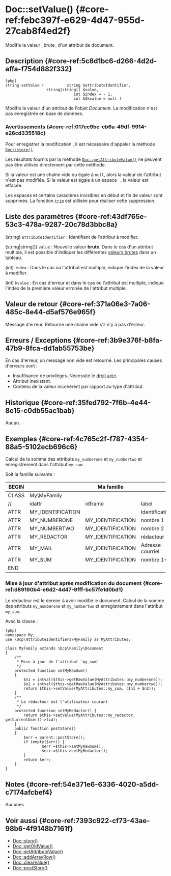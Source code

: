 # Doc::setValue() {#core-ref:febc397f-e629-4d47-955d-27cab8f4ed2f}

<div class="short-description" markdown="1">
Modifie la valeur _brute_ d'un attribut de document.
</div>


## Description {#core-ref:5c8d1bc6-d266-4d2d-affa-f754d882f332}

    [php]
    string setValue (          string $attributeIdentifier,
                      string|string[] $value,
                                  int $index = - 1,
                                  int &$kvalue = null )

Modifie la valeur d'un attribut de l'objet _Document_. La modification n'est pas
enregistrée en base de données.

### Avertissements {#core-ref:017ec9bc-cb6a-49df-9914-e26cd335518c}

Pour enregistrer la modification , il est nécessaire d'appeler la méthode
[`Doc::store()`][docstore].

Les résultats fournis par la méthode
[`Doc::getAttributeValue()`][docgetattrvalue] ne peuvent pas être utilisés
directement par cette méthode.

Si la valeur est une chaîne vide ou égale à `null`, alors la valeur de
l'attribut n'est pas modifiée. Si la valeur est égale à un espace ` `, la
valeur est effacée.

Les espaces et certains caractères invisibles en début et fin de valeur sont
supprimés. La fonction [`trim`][phptrim] est utilisée pour réaliser cette
suppression.


## Liste des paramètres {#core-ref:43df765e-53c3-478a-9287-20c78d3bbc8a}

(string) `attributeIdentifier`
:   Identifiant de l'attribut à modifier.

(string|string[]) `value` 
:   Nouvelle valeur **brute**. Dans le cas d'un attribut multiple, il est
    possible d'indiquer les différentes [valeurs brutes][rawvalue] dans un
    tableau.

(int) `index`
:   Dans le cas où l'attribut est multiple, indique l'index de la valeur à
    modifier.

(int) `kvalue`
:   En cas d'erreur et dans le cas où l'attribut est multiple, indique l'index
    de la première valeur erronée de l'attribut multiple.


## Valeur de retour {#core-ref:371a06e3-7a06-485c-8e44-d5af576e965f}

Message d'erreur. Retourne une chaîne vide s'il n'y a pas d'erreur.

## Erreurs / Exceptions {#core-ref:3b9e376f-b8fa-47b9-8fca-dd1ab55753be}

En cas d'erreur, un message non vide est retourné.
Les principales causes d'erreurs sont :

*   Insuffisance de privilèges. Nécessite le [droit `edit`][profdoc].
*   Attribut inexistant.
*   Contenu de la valeur incohérent par rapport au type d'attribut.

## Historique {#core-ref:35fed792-7f6b-4e44-8e15-c0db55ac1bab}

Aucun.

## Exemples {#core-ref:4c765c2f-f787-4354-88a5-5102ecb696c6}

Calcul de la somme des attributs `my_numberone` et `my_numbertwo` et
enregistrement dans l'attribut `my_sum`.

Soit la famille suivante :

| BEGIN |                   | Ma famille        |                  |     | MYFAMILY |         |     |     |   |         |     |
| ----- | ----------------- | ----------------- | ---------------- | --- | -------- | ------- | --- | --- | - | ------- | --- |
| CLASS | My\MyFamily       |                   |                  |     |          |         |     |     |   |         |     |
| //    | idattr            | idframe           | label            | T   | A        | type    | ord | vis | … | phpfunc |     |
| ATTR  | MY_IDENTIFICATION |                   | Identification   | N   | N        | frame   | 10  | W   |   |         |     |
| ATTR  | MY_NUMBERONE      | MY_IDENTIFICATION | nombre 1         | Y   | N        | int     | 20  | W   |   |         |     |
| ATTR  | MY_NUMBERTWO      | MY_IDENTIFICATION | nombre 2         | N   | N        | int     | 30  | W   |   |         |     |
| ATTR  | MY_REDACTOR       | MY_IDENTIFICATION | rédacteur        | N   | N        | account | 30  | R   |   |         |     |
| ATTR  | MY_MAIL           | MY_IDENTIFICATION | Adresse courriel | N   | N        | text    | 10  | R   |   |         |     |
| ATTR  | MY_SUM            | MY_IDENTIFICATION | nombre 1&plus;2  | N   | N        | int     | 30  | R   |   |         |     |
| END   |                   |                   |                  |     |          |         |     |     |   |         |     |


### Mise à jour d'attribut après modification du document {#core-ref:d89190b4-e6d2-4d47-9fff-bc57fe1d0bd1}

Le rédacteur est le dernier à avoir modifié le document.
Calcul de la somme des attributs `my_numberone` et `my_numbertwo` et
enregistrement dans l'attribut `my_sum`.

Avec la classe :

    [php]
    namespace My;
    use \Dcp\AttributeIdentifiers\MyFamily as MyAttributes;
    
    class MyFamily extends \Dcp\Family\Document
    {
        /**
         * Mise à jour de l'attribut `my_sum` 
         */
        protected function setMyRawSum()
        {
            $n1 = intval($this->getRawValue(MyAttributes::my_numberone));
            $n2 = intval($this->getRawValue(MyAttributes::my_numbertwo));
            return $this->setValue(MyAttributes::my_sum, ($n1 + $n2));
        }
        /**
         * Le rédacteur est l'utilisateur courant 
         */
        protected function setMyRedactor() {
            return $this->setValue(MyAttributes::my_redactor, getCurrentUser()->fid);
        }
        public function postStore()
        {
            $err = parent::postStore(); 
            if (empty($err)) {
                    $err =$this->setMyRawSum();
                    $err.=$this->setMyRedactor();
            }
            return $err;
        }
    }

## Notes {#core-ref:54e371e6-6336-4020-a5dd-c7174afcbef4}

Aucunes

## Voir aussi {#core-ref:7393c922-cf73-43ae-98b6-4f9148b7161f}

*   [Doc::store()][docstore]
*   [Doc::getOldValue()][docgetoldvalue]
*   [Doc::setAttributeValue()][docsetattrvalue]
*   [Doc::addArrayRow()][docaddarrayrow]
*   [Doc::clearValue()][docclearValue]
*   [Doc::postStore()][docpoststore]

<!-- links -->
[docstore]:         #core-ref:b8540d13-ece6-4e9e-9b72-6a56bca9da12
[docpoststore]:     #core-ref:99520a31-0aef-4bc6-b20a-114737059d17 "Hameçon Doc::postStore()"
[docgetoldvalue]:   #core-ref:dccf7c64-8f4f-4c4a-8d0d-79b21b924848
[profdoc]:          #core-ref:f1575705-10e8-4bf2-83b3-4c0b5bfb77cf
[rawvalue]:         #core-ref:6302d6cf-bbd1-43ec-a74c-2537581d051c
[docgetattrvalue]:  #core-ref:e4a8d6ff-7229-4105-81c4-94773ac24dfd
[docsetattrvalue]:  #core-ref:1e766800-b2e1-462b-9793-b0261ede8677
[docclearValue]:    #core-ref:30b0592f-f0cd-498f-bc5f-301891c297e0
[docaddarrayrow]:   #core-ref:d75110cb-24f6-4810-9b62-45ce6fd99e70
[phptrim]:          http://www.php.net/manual/fr/function.trim.php "fonction trim sur le site php.net"